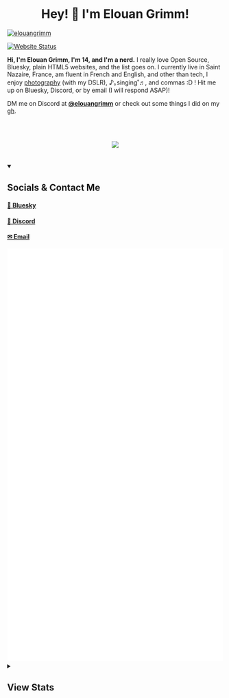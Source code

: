 <h1 align="center">Hey! 👋 I'm Elouan Grimm!</h1>

<a href="https://github.com/elouangrimm/"><img src="https://komarev.com/ghpvc/?username=elouangrimm&label=Profile%20views&color=0e75b6&style=flat" alt="elouangrimm"/></a>

<a href="https://elouan.xyz/"><img alt="Website Status" src="https://img.shields.io/website?url=https%3A//elouan.xyz/"></a>

**Hi, I'm Elouan Grimm, I'm 14, and I'm a nerd.** I really love Open Source, Bluesky, plain HTML5 websites, and the list goes on. I currently live in Saint Nazaire, France, am fluent in French and English, and other than tech, I enjoy [photography](https://elouan.xyz/photos/) (with my DSLR), ♪｡singing˚♬, and commas :D ! Hit me up on Bluesky, Discord, or by email (I will respond ASAP)!

DM me on Discord at [**@elouangrimm**](https://discord.com/users/939697576419131462) or check out some things I did on my [gh](https://github.com/elouangrimm/).

<br>
<br>

<p align="center">
  <a href="https://elouangrimm.github.io">
    <img src="https://skillicons.dev/icons?i=html,css,js,py,vscode,discord,bots,gmail,godot,github,git,windows,linux,raspberrypi&perline=7" />
  </a>
</p>

<br>

<details open>
<summary><h2>Socials & Contact Me</h2></summary>

#### [🦋 Bluesky](https://bsky.app/profile/elouan.xyz/)

#### [💬 Discord](https://discord.com/users/939697576419131462)

<!--#### [💬 WhatsApp](https://wa.me/19712661720)-->

#### [✉︎ Email](mailto:contact@elouan.xyz)

<!--#### [🤖 Reddit](https://www.reddit.com/user/elouangrimm/)-->
</details>

<!--
<details open>
<summary><h2>Stats</h2></summary>
<br>

![](http://github-profile-summary-cards.vercel.app/api/cards/profile-details?username=elouangrimm&theme=dark) 

<p>&nbsp;<img align="center" src="https://github-readme-stats.vercel.app/api?username=elouangrimm&show_icons=true&theme=dark&locale=en" alt="elouangrimm" /></p>

<a href="https://elouangrimm.github.io"><img src="https://streak-stats.demolab.com?user=elouangrimm&theme=material&hide_border=true&border_radius=10&date_format=M%20j%5B%2C%20Y%5D&mode=weekly&exclude_days=Sun%2CSat&stroke=79FF97&background=151515&ring=79FF97&currStreakNum=79FF97&fire=4FFF66&dates=79FF97&sideNums=79FF97&border=79FF97&currStreakLabel=79FF97&sideLabels=79FF97&excludeDaysLabel=79FF97" alt="GitHub Streak" /></a>

<p>&nbsp;<img align="center" src="https://github-profile-trophy.vercel.app/?username=elouangrimm&theme=discord&title=-Reviews,-PullRequest" alt="elouangrimm" /></p>

<p style="width:100%"><img align="left" src="https://github-readme-stats.vercel.app/api/top-langs?username=elouangrimm&show_icons=true&locale=en&layout=compact&theme=dark" alt="d3ward" /></p>
</details>
-->

<picture>
  <img src="/github-metrics.svg" alt="Metrics">
</picture>


<details>
<summary><h2>View Stats</h2></summary>
  
[![Elouan Grimm profile views](https://u8views.com/api/v1/github/profiles/99371567/views/day-week-month-total-count.svg)](https://u8views.com/github/elouangrimm)
  
</details>
